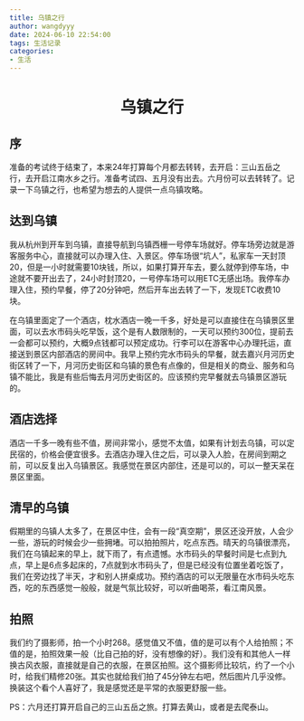 ```yaml
---
title: 乌镇之行
author: wangdyyy
date: 2024-06-10 22:54:00
tags: 生活记录
categories:
- 生活
---
```


# <center> 乌镇之行

## 序
准备的考试终于结束了，本来24年打算每个月都去转转，去开启：三山五岳之行，去开启江南水乡之行。准备考试四、五月没有出去。六月份可以去转转了。记录一下乌镇之行，也希望为想去的人提供一点乌镇攻略。

## 达到乌镇

我从杭州到开车到乌镇，直接导航到乌镇西栅一号停车场就好。停车场旁边就是游客服务中心，直接就可以办理入住、入景区。停车场很“坑人”，私家车一天封顶20，但是一小时就需要10块钱，所以，如果打算开车去，要么就停到停车场，中途就不要开出去了，24小时封顶20，一号停车场可以用ETC无感出场。我停车办理入住，预约早餐，停了20分钟吧，然后开车出去转了一下，发现ETC收费10块。

在乌镇里面定了一个酒店，枕水酒店一晚一千多，好处是可以直接住在乌镇景区里面，可以去水市码头吃早饭，这个是有人数限制的，一天可以预约300位，提前去一会都可以预约，大概9点钱都可以预定成功。行李可以在游客中心办理托运，直接送到景区内部酒店的房间中。我早上预约完水市码头的早餐，就去嘉兴月河历史街区转了一下，月河历史街区和乌镇的景色有点像的，但是相关的商业、服务和乌镇不能比，我是有些后悔去月河历史街区的。应该预约完早餐就去乌镇景区游玩的。

## 酒店选择

酒店一千多一晚有些不值，房间非常小，感觉不太值，如果有计划去乌镇，可以定民宿的，价格会便宜很多。去酒店办理入住之后，可以录入人脸，在房间到期之前，可以反复出入乌镇景区。我感觉在景区内部住，还是可以的，可以一整天呆在景区里面。

## 清早的乌镇

假期里的乌镇人太多了，在景区中住，会有一段“真空期”，景区还没开放，人会少一些，游玩的时候会少一些拥堵。可以拍拍照片，吃点东西。晴天的乌镇很漂亮，我们在乌镇起来的早上，就下雨了，有点遗憾。水市码头的早餐时间是七点到九点，早上是6点多起床的，7点就到水市码头了，但是已经没有位置坐着吃饭了，我们在旁边找了半天，才和别人拼桌成功。预约酒店的可以无限量在水市码头吃东西，吃的东西感觉一般般，就是气氛比较好，可以听曲喝茶，看江南风景。

## 拍照

我们约了摄影师，拍一个小时268。感觉值又不值，值的是可以有个人给拍照；不值的是，拍照效果一般（比自己拍的好，没有想像的好）。我们没有和其他人一样换古风衣服，直接就是自己的衣服，在景区拍照。这个摄影师比较坑，约了一个小时，给我们精修20张。其实也就给我们拍了45分钟左右吧，然后图片几乎没修。换装这个看个人喜好了，我是感觉还是平常的衣服更舒服一些。

PS：六月还打算开启自己的三山五岳之旅。打算去黄山，或者是去爬泰山。